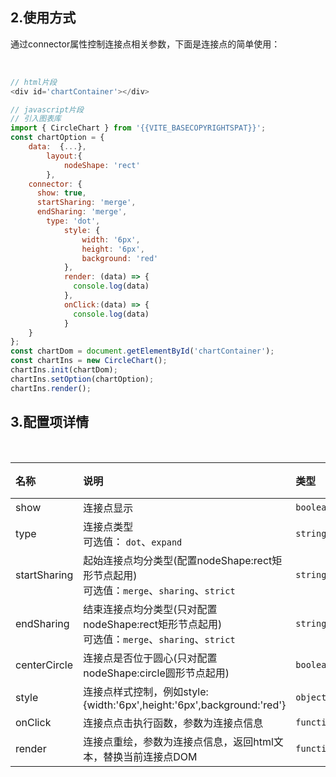 ## 2.使用方式
通过connector属性控制连接点相关参数，下面是连接点的简单使用：

</br>

```javascript
// html片段
<div id='chartContainer'></div>
```

```javascript
// javascript片段
// 引入图表库
import { CircleChart } from '{{VITE_BASECOPYRIGHTSPAT}}';
const chartOption = {
    data:  {...},
		layout:{
			nodeShape: 'rect'
		},
    connector: {  
      show: true,
      startSharing: 'merge',
      endSharing: 'merge',
    	type: 'dot',
			style: {
				width: '6px',
				height: '6px',
				background: 'red'
			},
			render: (data) => {
			  console.log(data)
			},
			onClick:(data) => {
			  console.log(data)
			}
    }
};
const chartDom = document.getElementById('chartContainer');
const chartIns = new CircleChart();
chartIns.init(chartDom); 
chartIns.setOption(chartOption);
chartIns.render();

```

## 3.配置项详情

</br>

| 名称   | 说明 |  类型 | 必选 |    默认值 | 
| :----- |  :----- |  :----- |  :-----  |  :-----  |  
| show |  连接点显示   | `boolean` | `false` | `false` |
| type |  连接点类型<br> 可选值： `dot`、`expand`   | `string` | `false` | `dot` |
| startSharing | 起始连接点均分类型(配置nodeShape:rect矩形节点起用)<br> 可选值：`merge`、`sharing`、`strict`  |`string` | `false` | `merge` |
| endSharing |  结束连接点均分类型(只对配置nodeShape:rect矩形节点起用)<br> 可选值：`merge`、`sharing`、`strict` | `string` |`false` |`merge` |
| centerCircle |  连接点是否位于圆心(只对配置nodeShape:circle圆形节点起用)   | `boolean` | `false` | `false` |
| style |  连接点样式控制，例如style:{width:'6px',height:'6px',background:'red'}| `object` |`false` |`无` |
| onClick |  连接点点击执行函数，参数为连接点信息| `function` |`false` |`无` |
| render |  连接点重绘，参数为连接点信息，返回html文本，替换当前连接点DOM| `function` |`false` |`无` |